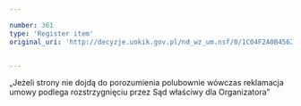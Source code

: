 ```yaml
---

number: 361
type: 'Register item'
original_uri: 'http://decyzje.uokik.gov.pl/nd_wz_um.nsf/0/1C04F2A0B4562915C12572DD00329515?OpenDocument'


---
```


„Jeżeli strony nie dojdą do porozumienia polubownie wówczas reklamacja umowy podlega rozstrzygnięciu przez Sąd właściwy dla Organizatora”
